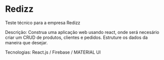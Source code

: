 # Redizz

Teste técnico para a empresa Redizz

Descrição: Construa uma aplicação web usando react, onde será necesário criar um CRUD de produtos, clientes e pedidos. Estruture os dados da maneira que desejar.

Tecnologias: React.js / Firebase / MATERIAL UI
